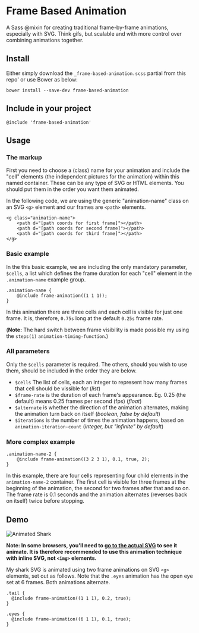 # Frame Based Animation
A Sass @mixin for creating traditional frame-by-frame animations, especially with SVG. Think gifs, but scalable and with more control over combining animations together.

## Install

Either simply download the `_frame-based-animation.scss` partial from this repo' or use Bower as below:

```
bower install --save-dev frame-based-animation
```

## Include in your project

`@include 'frame-based-animation'`

## Usage

### The markup

First you need to choose a (class) name for your animation and include the "cell" elements (the independent pictures for the animation) within this named container. These can be any type of SVG or HTML elements. You should put them in the order you want them animated.

In the following code, we are using the generic "animation-name" class on an SVG `<g>` element and our frames are `<path>` elements.

```
<g class="animation-name">
	<path d="[path coords for first frame]"></path>
	<path d="[path coords for second frame]"></path>
	<path d="[path coords for third frame]"></path>
</g>

```

### Basic example

In the this basic example, we are including the only mandatory parameter, `$cells`, a list which defines the frame duration for each "cell" element in the `.animation-name` example group.

```
.animation-name {
	@include frame-animation((1 1 1));
}

```

In this animation there are three cells and each cell is visible for just one frame. It is, therefore, `0.75s` long at the default `0.25s` frame rate.

(**Note:** The hard switch between frame visibility is made possible my using the `steps(1)` `animation-timing-function`.)

### All parameters

Only the `$cells` parameter is required. The others, should you wish to use them, should be included in the order they are below.

* `$cells` The list of cells, each an integer to represent how many frames that cell should be vissible for (*list*)
* `$frame-rate` is the duration of each frame's appearance. Eg. 0.25 (the default) means 0.25 frames per second (fps) (*float*)
* `$alternate` is whether the direction of the animation alternates, making the animation turn back on itself (*boolean, false by default*)
* `$iterations` is the number of times the animation happens, based on `animation-iteration-count` (*integer, but "infinite" by default*)

### More complex example

```
.animation-name-2 {
	@include frame-animation((3 2 3 1), 0.1, true, 2);
}
```

In this example, there are four cells representing four child elements in the `animation-name-2` container. The first cell is visible for three frames at the beginning of the animation, the second for two frames after that and so on. The frame rate is 0.1 seconds and the animation alternates (reverses back on itself) twice before stopping.

## Demo

![Animated Shark](http://heydonworks.com/frame-animation-demos/sharky.svg)

**Note: In some browsers, you'll need to [go to the actual SVG](http://heydonworks.com/frame-animation-demos/sharky.svg) to see it animate. It is therefore recommended to use this animation technique with inline SVG, not `<img>` elements.**

My shark SVG is animated using two frame animations on SVG `<g>` elements, set out as follows. Note that the `.eyes` animation has the open eye set at 6 frames. Both animations alternate.

```
.tail {
  @include frame-animation((1 1 1), 0.2, true);
}

.eyes {
  @include frame-animation((6 1 1), 0.1, true);
}
```
